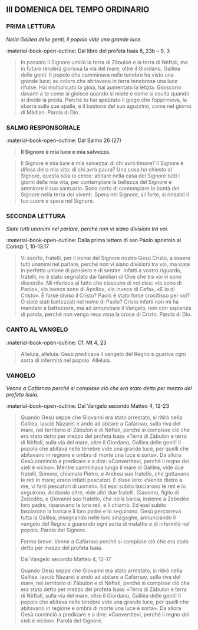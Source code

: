 ## III DOMENICA DEL TEMPO ORDINARIO
> 
### PRIMA LETTURA
*Nella Galilea delle genti, il popolo vide una grande luce.*

:material-book-open-outline: Dal libro del profeta Isaìa
8, 23b – 9, 3

> In passato il Signore umiliò la terra di Zàbulon e la terra di Nèftali, ma in futuro renderà gloriosa la via del mare, oltre il Giordano, Galilea delle genti. Il popolo che camminava nelle tenebre ha visto una grande luce; su coloro che abitavano in terra tenebrosa una luce rifulse. Hai moltiplicato la gioia, hai aumentato la letizia. Gioiscono davanti a te come si gioisce quando si miete e come si esulta quando si divide la preda. Perché tu hai spezzato il giogo che l’opprimeva, la sbarra sulle sue spalle, e il bastone del suo aguzzino, come nel giorno di Màdian. Parola di Dio.
> 
### SALMO RESPONSORIALE
:material-book-open-outline: Dal Salmo 26 (27)

>**Il Signore è mia luce e mia salvezza.**

> Il Signore è mia luce e mia salvezza:
> di chi avrò timore?
> Il Signore è difesa della mia vita:
> di chi avrò paura?
> Una cosa ho chiesto al Signore,
> questa sola io cerco:
> abitare nella casa del Signore
> tutti i giorni della mia vita,
> per contemplare la bellezza del Signore
> e ammirare il suo santuario.
> Sono certo di contemplare la bontà del Signore
> nella terra dei viventi.
> Spera nel Signore, sii forte,
> si rinsaldi il tuo cuore e spera nel Signore.
> 
### SECONDA LETTURA
*Siate tutti unanimi nel parlare, perché non vi siano divisioni tra voi.*

:material-book-open-outline: Dalla prima lettera di san Paolo apostolo ai Corìnzi
1, 10-13.17

> Vi esorto, fratelli, per il nome del Signore nostro Gesù Cristo, a essere tutti unanimi nel parlare, perché non vi siano divisioni tra voi, ma siate in perfetta unione di pensiero e di sentire. Infatti a vostro riguardo, fratelli, mi è stato segnalato dai familiari di Cloe che tra voi vi sono discordie. Mi riferisco al fatto che ciascuno di voi dice: «Io sono di Paolo», «Io invece sono di Apollo», «Io invece di Cefa», «E io di Cristo». È forse diviso il Cristo? Paolo è stato forse crocifisso per voi? O siete stati battezzati nel nome di Paolo? Cristo infatti non mi ha mandato a battezzare, ma ad annunciare il Vangelo, non con sapienza di parola, perché non venga resa vana la croce di Cristo. Parola di Dio.
> 
### CANTO AL VANGELO
:material-book-open-outline: Cf. Mt 4, 23

> Alleluia, alleluia.
> Gesù predicava il vangelo del Regno
> e guariva ogni sorta di infermità nel popolo.
> Alleluia.
> 
### VANGELO
*Venne a Cafàrnao perché si compisse ciò che era stato detto per mezzo del profeta Isaìa.*

:material-book-open-outline: Dal Vangelo secondo Matteo
4, 12-23

> Quando Gesù seppe che Giovanni era stato arrestato, si ritirò nella Galilea, lasciò Nàzaret e andò ad abitare a Cafàrnao, sulla riva del mare, nel territorio di Zàbulon e di Nèftali, perché si compisse ciò che era stato detto per mezzo del profeta Isaìa: «Terra di Zàbulon e terra di Nèftali, sulla via del mare, oltre il Giordano, Galilea delle genti! Il popolo che abitava nelle tenebre vide una grande luce, per quelli che abitavano in regione e ombra di morte una luce è sorta». Da allora Gesù cominciò a predicare e a dire: «Convertitevi, perché il regno dei cieli è vicino». Mentre camminava lungo il mare di Galilea, vide due fratelli, Simone, chiamato Pietro, e Andrea suo fratello, che gettavano le reti in mare; erano infatti pescatori. E disse loro: «Venite dietro a me, vi farò pescatori di uomini». Ed essi subito lasciarono le reti e lo seguirono. Andando oltre, vide altri due fratelli, Giacomo, figlio di Zebedèo, e Giovanni suo fratello, che nella barca, insieme a Zebedèo loro padre, riparavano le loro reti, e li chiamò. Ed essi subito lasciarono la barca e il loro padre e lo seguirono. Gesù percorreva tutta la Galilea, insegnando nelle loro sinagoghe, annunciando il vangelo del Regno e guarendo ogni sorta di malattie e di infermità nel popolo. Parola del Signore.
> 
> Forma breve:
> Venne a Cafàrnao perché si compisse ciò che era stato detto per mezzo del profeta Isaìa.
> 
> Dal Vangelo secondo Matteo
> 4, 12-17
> 
> Quando Gesù seppe che Giovanni era stato arrestato, si ritirò nella Galilea, lasciò Nàzaret e andò ad abitare a Cafàrnao, sulla riva del mare, nel territorio di Zàbulon e di Nèftali, perché si compisse ciò che era stato detto per mezzo del profeta Isaìa: «Terra di Zàbulon e terra di Nèftali, sulla via del mare, oltre il Giordano, Galilea delle genti! Il popolo che abitava nelle tenebre vide una grande luce, per quelli che abitavano in regione e ombra di morte una luce è sorta». Da allora Gesù cominciò a predicare e a dire: «Convertitevi, perché il regno dei cieli è vicino». Parola del Signore.